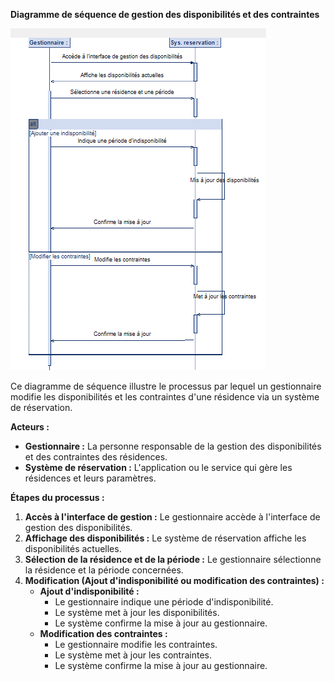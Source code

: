 
**Diagramme de séquence de gestion des disponibilités et des contraintes**

![](img.png)

Ce diagramme de séquence illustre le processus par lequel un gestionnaire modifie les disponibilités et les contraintes d'une résidence via un système de réservation. 

**Acteurs :**

* **Gestionnaire :** La personne responsable de la gestion des disponibilités et des contraintes des résidences.
* **Système de réservation :** L'application ou le service qui gère les résidences et leurs paramètres.

**Étapes du processus :**

1.  **Accès à l'interface de gestion :** Le gestionnaire accède à l'interface de gestion des disponibilités.
2.  **Affichage des disponibilités :** Le système de réservation affiche les disponibilités actuelles.
3.  **Sélection de la résidence et de la période :** Le gestionnaire sélectionne la résidence et la période concernées.
4.  **Modification (Ajout d'indisponibilité ou modification des contraintes) :**
    * **Ajout d'indisponibilité :**
        * Le gestionnaire indique une période d'indisponibilité.
        * Le système met à jour les disponibilités.
        * Le système confirme la mise à jour au gestionnaire.
    * **Modification des contraintes :**
        * Le gestionnaire modifie les contraintes.
        * Le système met à jour les contraintes.
        * Le système confirme la mise à jour au gestionnaire.
